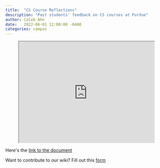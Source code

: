 ```yaml
---
title:  "CS Course Reflections"
description: "Past students' feedback on CS courses at Purdue"
author: Caleb Ahn
date:   2022-06-01 12:00:00 -0400
categories: campus
---
```


<!-- Using object -->
<!-- <object data="https://docs.google.com/document/d/1a8xOtaS9FsY6WCecytx1Pf6zdAr3fUdJC71bun_JFbo/edit?usp=sharing" width="600" height="600">
    <embed src="https://docs.google.com/document/d/1a8xOtaS9FsY6WCecytx1Pf6zdAr3fUdJC71bun_JFbo/edit?usp=sharing" width="600" height="600"> </embed>
    Error: Embedded data could not be displayed.
</object>
 -->
 
<!--  Using iframe -->
<style>
.video-container {
position: relative;
padding-bottom: 56.25%;
padding-top: 35px;
height: 0;
overflow: hidden;
}

.video-container iframe {
position: absolute;
top:0;
left: 0;
width: 100%;
height: 100%;
}
</style>

<figure class="video-container">
<iframe src="https://docs.google.com/document/d/e/2PACX-1vQd-7-nJSGSPMiallH4Wqk7iQiGnUnFTkeEQudXUayfjGfI54mDe3Ofa75kKcg1yLXGnT_1RmeqdnS3/pub?embedded=true"></iframe>
</figure>

Here's the [link to the document](https://docs.google.com/document/d/e/2PACX-1vQd-7-nJSGSPMiallH4Wqk7iQiGnUnFTkeEQudXUayfjGfI54mDe3Ofa75kKcg1yLXGnT_1RmeqdnS3/pub)

Want to contribute to our wiki? Fill out this [form](sharelinkhere.com)
